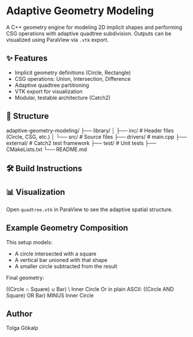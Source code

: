 # Adaptive Geometry Modeling

A C++ geometry engine for modeling 2D implicit shapes and performing CSG operations
with adaptive quadtree subdivision. Outputs can be visualized using ParaView via `.vtk` export.

## ✨ Features

- Implicit geometry definitions (Circle, Rectangle)
- CSG operations: Union, Intersection, Difference
- Adaptive quadtree partitioning
- VTK export for visualization
- Modular, testable architecture (Catch2)

## 📁 Structure

adaptive-geometry-modeling/
├── library/
│   ├── inc/        # Header files (Circle, CSG, etc.)
│   └── src/        # Source files
├── drivers/        # main.cpp
├── external/       # Catch2 test framework
├── test/           # Unit tests
├── CMakeLists.txt
└── README.md

## 🛠 Build Instructions



## 📊 Visualization

Open `quadtree.vtk` in ParaView to see the adaptive spatial structure.

## Example Geometry Composition

This setup models:

- A circle intersected with a square
- A vertical bar unioned with that shape
- A smaller circle subtracted from the result

Final geometry:

((Circle ∩ Square) ∪ Bar) \ Inner Circle
Or in plain ASCII:
((Circle AND Square) OR Bar) MINUS Inner Circle

## Author

Tolga Gökalp
